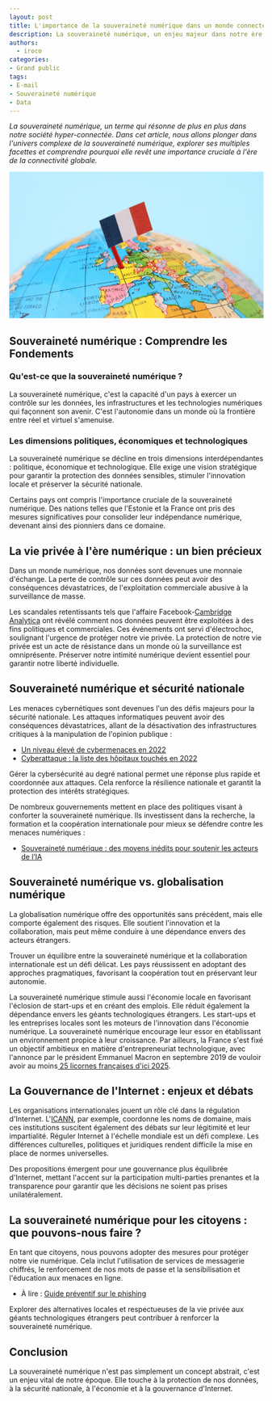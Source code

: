 ```yaml
---
layout: post
title: L'importance de la souveraineté numérique dans un monde connecté
description: La souveraineté numérique, un enjeu majeur dans notre ère connectée. Découvrez son impact sur la vie quotidienne et les défis qu'elle pose.
authors:
  - iroco
categories:
- Grand public
tags:
- E-mail
- Souveraineté numérique
- Data
---
```


*La souveraineté numérique, un terme qui résonne de plus en plus dans notre société hyper-connectée. Dans cet article, nous allons plonger dans l'univers complexe de la souveraineté numérique, explorer ses multiples facettes et comprendre pourquoi elle revêt une importance cruciale à l'ère de la connectivité globale.*

![Illustration de l'article](/images/souverainete_numerique.png)

## Souveraineté numérique : Comprendre les Fondements

### Qu'est-ce que la souveraineté numérique ?

La souveraineté numérique, c'est la capacité d'un pays à exercer un contrôle sur les données, les infrastructures et les technologies numériques qui façonnent son avenir. C'est l'autonomie dans un monde où la frontière entre réel et virtuel s'amenuise.

### Les dimensions politiques, économiques et technologiques

La souveraineté numérique se décline en trois dimensions interdépendantes : politique, économique et technologique. Elle exige une vision stratégique pour garantir la protection des données sensibles, stimuler l'innovation locale et préserver la sécurité nationale.

Certains pays ont compris l'importance cruciale de la souveraineté numérique. Des nations telles que l'Estonie et la France ont pris des mesures significatives pour consolider leur indépendance numérique, devenant ainsi des pionniers dans ce domaine.

## La vie privée à l'ère numérique : un bien précieux

Dans un monde numérique, nos données sont devenues une monnaie d'échange. La perte de contrôle sur ces données peut avoir des conséquences dévastatrices, de l'exploitation commerciale abusive à la surveillance de masse.

Les scandales retentissants tels que l'affaire Facebook-[Cambridge Analytica](https://www.frandroid.com/culture-tech/494669_cambridge-analytica-tout-comprendre-au-scandale-de-fuite-de-donnees-qui-secoue-facebook) ont révélé comment nos données peuvent être exploitées à des fins politiques et commerciales. Ces événements ont servi d'électrochoc, soulignant l'urgence de protéger notre vie privée. La protection de notre vie privée est un acte de résistance dans un monde où la surveillance est omniprésente. Préserver notre intimité numérique devient essentiel pour garantir notre liberté individuelle.

## Souveraineté numérique et sécurité nationale

Les menaces cybernétiques sont devenues l'un des défis majeurs pour la sécurité nationale. Les attaques informatiques peuvent avoir des conséquences dévastatrices, allant de la désactivation des infrastructures critiques à la manipulation de l'opinion publique : 

* [Un niveau élevé de cybermenaces en 2022](https://www.ssi.gouv.fr/particulier/actualite/un-niveau-eleve-de-cybermenaces-en-2022/)
* [Cyberattaque : la liste des hôpitaux touchés en 2022](https://www.numerama.com/cyberguerre/1219264-cyberattaque-la-liste-des-hopitaux-touches-en-2022.html)


Gérer la cybersécurité au degré national permet une réponse plus rapide et coordonnée aux attaques. Cela renforce la résilience nationale et garantit la protection des intérêts stratégiques.

De nombreux gouvernements mettent en place des politiques visant à conforter la souveraineté numérique. Ils investissent dans la recherche, la formation et la coopération internationale pour mieux se défendre contre les menaces numériques : 

* [Souveraineté numérique : des moyens inédits pour soutenir les acteurs de l’IA](https://www.economie.gouv.fr/souverainete-numerique-moyens-inedits-soutien-acteurs-IA)

## Souveraineté numérique vs. globalisation numérique

La globalisation numérique offre des opportunités sans précédent, mais elle comporte également des risques. Elle soutient l'innovation et la collaboration, mais peut même conduire à une dépendance envers des acteurs étrangers.

Trouver un équilibre entre la souveraineté numérique et la collaboration internationale est un défi délicat. Les pays réussissent en adoptant des approches pragmatiques, favorisant la coopération tout en préservant leur autonomie.

La souveraineté numérique stimule aussi l'économie locale en favorisant l'éclosion de start-ups et en créant des emplois. Elle réduit également la dépendance envers les géants technologiques étrangers. Les start-ups et les entreprises locales sont les moteurs de l'innovation dans l'économie numérique. La souveraineté numérique encourage  leur essor en établissant un environnement propice à leur croissance. Par ailleurs, la France s'est fixé un objectif ambitieux en matière d'entrepreneuriat technologique, avec l'annonce par le président Emmanuel Macron en septembre 2019 de vouloir avoir au moins[ 25 licornes françaises d'ici 2025](https://www.latribune.fr/technos-medias/innovation-et-start-up/french-tech-pourquoi-l-objectif-de-100-licornes-en-2030-d-emmanuel-macron-est-modere-922375.html).


## La Gouvernance de l'Internet : enjeux et débats

Les organisations internationales jouent un rôle clé dans la régulation d'Internet. L'[ICANN](https://www.icann.org/fr), par exemple, coordonne les noms de domaine, mais ces institutions suscitent également des débats sur leur légitimité et leur impartialité. Réguler Internet à l'échelle mondiale est un défi complexe. Les différences culturelles, politiques et juridiques rendent difficile la mise en place de normes universelles.

Des propositions émergent pour une gouvernance plus équilibrée d'Internet, mettant l'accent sur la participation multi-parties prenantes et la transparence pour garantir que les décisions ne soient pas prises unilatéralement.

## La souveraineté numérique pour les citoyens : que pouvons-nous faire ?

En tant que citoyens, nous pouvons adopter des mesures pour protéger notre vie numérique. Cela inclut l'utilisation de services de messagerie chiffrés, le renforcement de nos mots de passe et la sensibilisation et l'éducation aux menaces en ligne.

* À lire : [Guide préventif sur le phishing](https://blog.iroco.co/phishing/) 

Explorer des alternatives locales et respectueuses de la vie privée aux géants technologiques étrangers peut contribuer à renforcer la souveraineté numérique.

## Conclusion

La souveraineté numérique n'est pas simplement un concept abstrait, c'est un enjeu vital de notre époque. Elle touche à la protection de nos données, à la sécurité nationale, à l'économie et à la gouvernance d'Internet.
